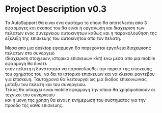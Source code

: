 # Project Description v0.3

Το AutoSupport θα ειναι ενα συστημα το οποιο θα αποτελειται απο 3 εφαρμογες
και σκοπος του θα ειναι η οργανωση και διαχειριση των πελατων ενος
συνεργειου αυτοκινητων καθως και η παρακολουθηση της εξελιξη της επισκευης
του αυτοκινητου απο τον πελατη.

Μεσα απο μια desktop εφαρμογη θα παρεχονται εργαλεια διαχειρισης πελατων στο συνεργειο  
(διαχειριση στοιχειων, ιστορικο επισκευων κλπ) ενω μεσα απο μια mobile εφαρμογη θα δινετε  
στον πελατη η δυνατοτητα να παρακολουθει την πορεια της επισκευης του οχηματος του, να δει
το ιστορικο επισκευων και να κλεισει ραντεβου για επισκευη. Ταυτοχρονα θα λειτουργει ως μια
διοδος επικοινωνιας μεταξυ του πελατη και του συνεργειου.  
Τελος θα υπαρχει ειναι mobile εφαρμογη την οποια θα χρησιμοποιούν οι τεχνικοι του συνεργειου  
και η μονη της χρηση θα ειναι η ενημερωση του συστηματος για την προοδο της καθε επισκευης.  
 

